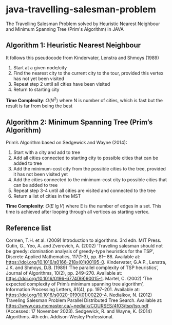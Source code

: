# java-travelling-salesman-problem
The Travelling Salesman Problem solved by Heuristic Nearest Neighbour and Minimum Spanning Tree (Prim's Algorithm) in JAVA


## Algorithm 1: Heuristic Nearest Neighbour
It follows this pseudocode from Kindervater, Lenstra and Shmoys (1989)
1. Start at a given node/city
2. Find the nearest city to the current city to the tour, provided this vertex has not yet been
visited
3. Repeat step 2 until all cities have been visited
4. Return to starting city

**Time Complexity**: 𝑂(𝑁<sup>2</sup>) where N is number of cities, which is fast but the result is far from being the best

## Algorithm 2: Minimum Spanning Tree (Prim’s Algorithm)
Prim’s Algorithm based on Sedgewick and Wayne (2014):
1. Start with a city and add to tree
2. Add all cities connected to starting city to possible cities that can be added to tree
3. Add the minimum-cost city from the possible cities to the tree, provided it has not been
visited yet
4. Add the cities connected to the minimum-cost city to possible cities that can be added to
tree
5. Repeat step 3-4 until all cities are visited and connected to the tree
6. Return a list of cities in the MST

**Time Complexity**: 𝑂(𝐸 lg 𝑉) where E is the number of edges in a set. This time is achieved after looping through all vertices as starting vertex.


## Reference list
Cormen, T.H. et al. (2009) Introduction to algorithms. 3rd edn. MIT Press.
Gutin, G., Yeo, A. and Zverovich, A. (2002) ‘Traveling salesman should not be greedy: domination
analysis of greedy-type heuristics for the TSP’, Discrete Applied Mathematics, 117(1-3), pp. 81–
86. Available at: https://doi.org/10.1016/s0166-218x(01)00195-0.
Kindervater, G.A.P., Lenstra, J.K. and Shmoys, D.B. (1989) ‘The parallel complexity of TSP
heuristics’, Journal of Algorithms, 10(2), pp. 249–270. Available at:
https://doi.org/10.1016/0196-6774(89)90015-1.
Martel, C. (2002) ‘The expected complexity of Prim’s minimum spanning tree algorithm’,
Information Processing Letters, 81(4), pp. 197–201. Available at:
https://doi.org/10.1016/s0020-0190(01)00220-4.
Nedialkov, N. (2012) Traveling Salesman Problem Parallel Distributed Tree Search. Available at:
https://www.cas.mcmaster.ca/~nedialk/COURSES/4f03/tsp/tsp.pdf (Accessed: 17 November
2023).
Sedgewick, R. and Wayne, K. (2014) Algorithms. 4th edn. Addison-Wesley Professional.
